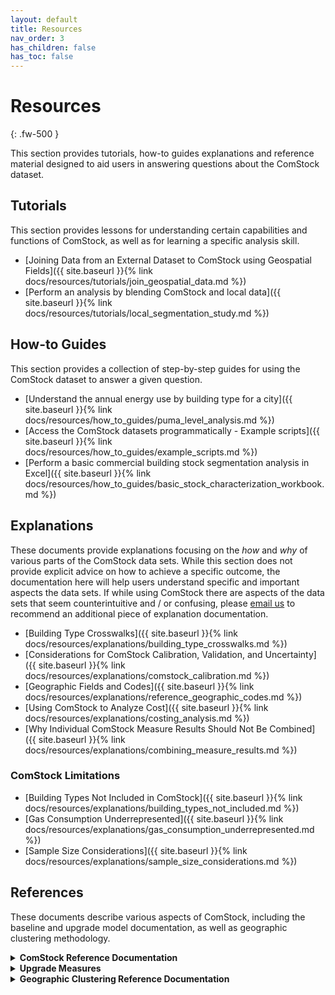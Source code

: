 ```yaml
---
layout: default
title: Resources
nav_order: 3
has_children: false
has_toc: false
---
```


# Resources
{: .fw-500 }

This section provides tutorials, how-to guides explanations and reference material designed to aid users in answering questions about the ComStock dataset.

## Tutorials
This section provides lessons for understanding certain capabilities and functions of ComStock, as well as for learning a specific analysis skill.

- [Joining Data from an External Dataset to ComStock using Geospatial Fields]({{  site.baseurl  }}{% link docs/resources/tutorials/join_geospatial_data.md %})
- [Perform an analysis by blending ComStock and local data]({{  site.baseurl  }}{% link docs/resources/tutorials/local_segmentation_study.md %})

## How-to Guides
This section provides a collection of step-by-step guides for using the ComStock dataset to answer a given question. 

- [Understand the annual energy use by building type for a city]({{  site.baseurl  }}{% link docs/resources/how_to_guides/puma_level_analysis.md %})
- [Access the ComStock datasets programmatically - Example scripts]({{  site.baseurl  }}{% link docs/resources/how_to_guides/example_scripts.md %})
- [Perform a basic commercial building stock segmentation analysis in Excel]({{  site.baseurl  }}{% link docs/resources/how_to_guides/basic_stock_characterization_workbook.md %})

## Explanations
These documents provide explanations focusing on the *how* and *why* of various parts of the ComStock data sets. While this section does not provide explicit advice on how to achieve a specific outcome, the documentation here will help users understand specific and important aspects the data sets. If while using ComStock there are aspects of the data sets that seem counterintuitive and / or confusing, please [email us](mailto:ComStock@nrel.gov) to recommend an additional piece of explanation documentation.

- [Building Type Crosswalks]({{  site.baseurl  }}{% link docs/resources/explanations/building_type_crosswalks.md %})
- [Considerations for ComStock Calibration, Validation, and Uncertainty]({{  site.baseurl  }}{% link docs/resources/explanations/comstock_calibration.md %})
- [Geographic Fields and Codes]({{  site.baseurl  }}{% link docs/resources/explanations/reference_geographic_codes.md %})
- [Using ComStock to Analyze Cost]({{  site.baseurl  }}{% link docs/resources/explanations/costing_analysis.md %})
- [Why Individual ComStock Measure Results Should Not Be Combined]({{  site.baseurl  }}{% link docs/resources/explanations/combining_measure_results.md %})

### ComStock Limitations
- [Building Types Not Included in ComStock]({{  site.baseurl  }}{% link docs/resources/explanations/building_types_not_included.md %})
- [Gas Consumption Underrepresented]({{  site.baseurl  }}{% link docs/resources/explanations/gas_consumption_underrepresented.md %})
- [Sample Size Considerations]({{  site.baseurl  }}{% link docs/resources/explanations/sample_size_considerations.md %})


## References
These documents describe various aspects of ComStock, including the baseline and upgrade model documentation, as well as geographic clustering methodology.

<details markdown="block" class="level1-collapse-section">
<summary><b>ComStock Reference Documentation</b></summary>
This document serves as a guide to and resource for the methodology and assumptions behind ComStock. The Reference Documentation will be updated as major changes to the baseline models are incorporated.

[**ComStock Reference Documentation: Version 1**](https://www.nrel.gov/docs/fy23osti/83819.pdf)

**March 2023**

Corresponding ComStock releases:
- 2023/comstock_amy2018_release_1
- 2023/comstock_amy2018_release_2

<!-- ##### Suggested Citation
Parker, Andrew, Henry Horsey, Matthew Dahlhausen, Marlena Praprost, Christopher
CaraDonna, Amy LeBar, and Lauren Klun. 2023. ComStock Reference Documentation:
Version 1. Golden, CO: National Renewable Energy Laboratory. NREL/TP-5500-83819.
[https://www.nrel.gov/docs/fy23osti/83819.pdf](https://www.nrel.gov/docs/fy23osti/83819.pdf). -->

</details>


<details markdown="block" class="level1-collapse-section">
<summary><b>Upgrade Measures</b></summary>
The measure documentation describes the modeling methodology, assumptions, relevant ComStock baseline features, and observations from results.

[**Upgrade Measures**]({{  site.baseurl  }}{% link docs/upgrade_measures/upgrade_measures.md %})

</details>


<details markdown="block" class="level1-collapse-section">
<summary><b>Geographic Clustering Reference Documentation</b></summary>
These documents provide reference documentation for the clustering methodology developed by ComStock. The clustering algorithm described in this technical report resulted in 88 clusters across the United States. The clusters are used as the geographic basis for the “U.S. Building Stock Segmentation Series” published by DOE’s Building Technologies Office. This series will provide geographically relevant insight into building stock characteristics, energy and emissions performance, and, eventually, common end use technologies. The cluster definitions file maps counties to building stock segmentation clusters.

[**Building Stock Segmentation Cluster Development**](https://www.nrel.gov/docs/fy23osti/84648.pdf)

**June 2023**

[**Building Stock Segmentation Cluster Definitions**](https://oedi-data-lake.s3.amazonaws.com/nrel-pds-building-stock/end-use-load-profiles-for-us-building-stock/2023/comstock_amy2018_release_1/geographic_information/stock_cluster_definition_2023.11.29.csv)

**July 2023**

</details>